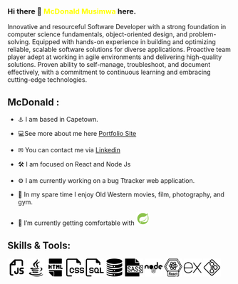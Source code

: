 ### Hi there 👋 <span style="color:yellow">McDonald Musimwa</span> here.  
Innovative and resourceful Software Developer with a strong foundation in computer science fundamentals, object-oriented design, and problem-solving. Equipped with hands-on experience in building and optimizing reliable, scalable software solutions for diverse applications. Proactive team player adept at working in agile environments and delivering high-quality solutions. Proven ability to self-manage, troubleshoot, and document effectively, with a commitment to continuous learning and embracing cutting-edge technologies.  

<!--
**McDonaldMusimwa/McDonaldMusimwa** is a ✨ _special_ ✨ repository because its `README.md` (this file) appears on your GitHub profile.
-->


## McDonald : 
- ⚓ I am based in Capetown.  

- 💻See more about me here [Portfolio Site](https://mcdonald.onrender.com)  
- ✉ You can contact me via [Linkedin](https://www.linkedin.com/in/mcdonaldmusimwa)  
- 🛠 I am focused on React and Node Js
- ⚙ I am currently working on a bug Ttracker web application.  
-  🎉 In my spare time I enjoy Old Western movies, film, photography, and gym. 
- 🌱 I’m currently getting comfortable with <img src="springboot.png" height="30" width="30" class="icon1"/> 


## Skills & Tools:  
<div class="circle">
  <div class="icon-container">
    <img src="java-script.png" height="40" class="icon icon5">
    <img src="java.png" height="40" class="icon icon6">
    <img src="html.png" height="40" class="icon icon1">
    <img src="css.png" height="40" class="icon icon2">
    <img src="sql.png" height="40" class="icon icon9">
    <img src="database.png" height="40" class="icon icon10">
    <img src="sass.png" height="40" class="icon icon3">
    <img src="nodejs.png" height="40" class="icon icon4">
    <img src="react.png" height="40" class="icon11">
    <img src="express-js.png" height="40" class="icon icon7">
  <img src="git.png" height="40" class="icon icon8">
    <div class="black-hole"></div>
  </div>
</div>
